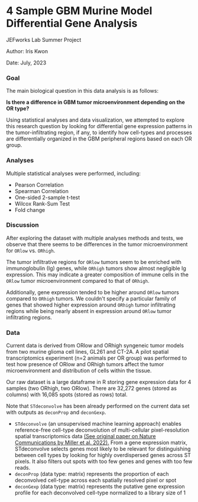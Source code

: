 # 4 Sample GBM Murine Model Differential Gene Analysis  

JEFworks Lab Summer Project

Author: Iris Kwon

Date: July, 2023

### Goal 

The main biological question in this data analysis is as follows: 

**Is there a difference in GBM tumor microenvironment depending on the OR type?** 

Using statistical analyses and data visualization, we attempted to explore this research question by looking for differential gene expression patterns in the tumor-infiltrating region, if any, to identify how cell-types and processes are differentially organized in the GBM peripheral regions based on each OR group. 

### Analyses

Multiple statistical analyses were performed, including: 

- Pearson Correlation 
- Spearman Correlation 
- One-sided 2-sample t-test 
- Wilcox Rank-Sum Test 
- Fold change 

### Discussion 

After exploring the dataset with multiple analyses methods and tests, we observe that there seems to be differences in the tumor microenvironment for `ORlow` vs. `ORhigh`. 

The tumor infiltrative regions for `ORlow` tumors seem to be enriched with immunoglobulin (Ig) genes, while `ORhigh` tumors show almost negligible Ig expression. This may indicate a greater composition of immune cells in the `ORlow` tumor microenvironment compared to that of `ORhigh`. 

Additionally, gene expression tended to be higher around `ORlow` tumors compared to `ORhigh` tumors. We couldn't specify a particular family of genes that showed higher expression around `ORhigh` tumor infiltrating regions while being nearly absent in expression around `ORlow` tumor infiltrating regions.  

### Data

Current data is derived from ORlow and ORhigh syngeneic tumor models from two murine glioma cell lines, GL261 and CT-2A. A pilot spatial transcriptomics experiment (n=2 animals per OR group) was performed to test how presence of ORlow and ORhigh tumors affect the tumor microenvironment and distribution of cells within the tissue.

Our raw dataset is a large dataframe in R storing gene expression data for 4 samples (two ORhigh, two ORlow). There are 32,272 genes (stored as columns) with 16,085 spots (stored as rows) total. 

Note that `STdeconvolve` has been already performed on the current data set with outputs as `deconProp` and `deconGexp`.

-   `STdeconvolve` (an unsupervised machine learning approach) enables reference-free cell-type deconvolution of multi-cellular pixel-resolution spatial transcriptomics data [(See original paper on Nature Communications by Miller et al. 2022).](https://www.nature.com/articles/s41467-022-30033-z) From a gene expression matrix, STdeconvolve selects genes most likely to be relevant for distinguishing between cell types by looking for highly overdispersed genes across ST pixels. It also filters out spots with too few genes and genes with too few reads. 
-   `deconProp` (data type: matrix) represents the proportion of each deconvolved cell-type across each spatially resolved pixel or spot
-   `deconGexp` (data type: matrix) represents the putative gene expression profile for each deconvolved cell-type normalized to a library size of 1



